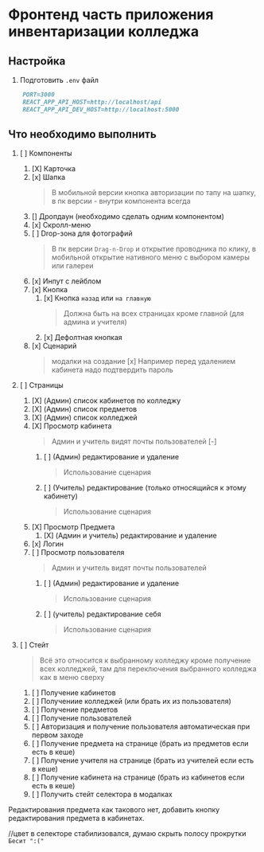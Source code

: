 # Фронтенд часть приложения инвентаризации колледжа

## Настройка

1. Подготовить `.env` файл

```md
    PORT=3000
    REACT_APP_API_HOST=http://localhost/api
    REACT_APP_API_DEV_HOST=http://localhost:5000
```

## Что необходимо выполнить

1. [ ] Компоненты

   1. [X] Карточка
   2. [x] Шапка
      > В мобильной версии кнопка авторизации по тапу на шапку, в пк версии - внутри компонента всегда
   3. [] Дропдаун (необходимо сделать одним компонентом)
      <!-- 1. [ ] С текстом -->
      <!-- 2. [ ] С поиском и рендером результата -->
      <!-- 1. [x] Для заведений со встроенным поиском. -->
   4. [x] Скролл-меню
   5. [ ] Drop-зона для фотографий
      > В пк версии `Drag-n-Drop` и открытие проводника по клику, в мобильной открытие нативного меню с выбором камеры или галереи
   6. [x] Инпут с лейблом
   7. [x] Кнопка
      1. [x] Кнопка `назад` или `на главную`
         > Должна быть на всех страницах кроме главной (для админа и учителя)
      2. [x] Дефолтная кнопкая
      <!-- 3. [ ] `Добавить новый *` -->
   8. [x] Сценарий
      > модалки на создание [x]
      > Например перед удалением кабинета надо подтвердить пароль 

2. [ ] Страницы

   1. [X] (Админ) список кабинетов по колледжу
   2. [X] (Админ) список предметов
   3. [X] (Админ) список колледжей
   4. [X] Просмотр кабинета
      > Админ и учитель видят почты пользователей [-]
      1. [ ] (Админ) редактирование и удаление
         > Использование сценария
      2. [ ] (Учитель) редактирование (только относящийся к этому кабинету)
         > Использование сценария
   5. [X] Просмотр Предмета
      1. [X] (Админ и учитель) редактирование и удаление
   6. [x] Логин
   7. [ ] Просмотр пользователя
      > Админ и учитель видят почты пользователей
      1. [ ] (Админ) редактирование и удаление
         > Использование сценария
      2. [ ] (учитель) редактирование себя
         > Использование сценария

3. [ ] Стейт
   > Всё это относится к выбранному колледжу кроме получение всех колледжей, там для переключения выбранного колледжа как в меню сверху
   1. [ ] Получение кабинетов
   2. [ ] Получениие колледжей (или брать их из пользователя)
   3. [ ] Получение предметов
   4. [ ] Получение пользователей
   5. [ ] Авторизация и получение пользователя автоматическая при первом заходе
   6. [ ] Получение предмета на странице (брать из предметов если есть в кеше)
   7. [ ] Получение учителя на странице (брать из учителей если есть в кеше)
   8. [ ] Получение кабинета на странице (брать из кабинетов если есть в кеше)
   9. [ ] Получить стейт селектора в модалках


Редактирования предмета как такового нет, добавить кнопку редактирования предмета в кабинетах.

//цвет в селекторе стабилизовался, думаю скрыть полосу прокрутки `Бесит ":(" `